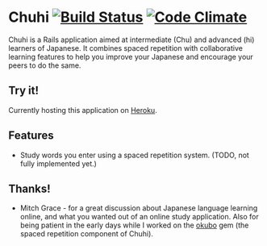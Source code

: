 Chuhi [![Build Status](https://travis-ci.org/rgravina/chuhi.png)](https://travis-ci.org/rgravina/chuhi) [![Code Climate](https://codeclimate.com/badge.png)](https://codeclimate.com/github/rgravina/chuhu)
=====

Chuhi is a Rails application aimed at intermediate (Chu) and advanced (hi) learners of Japanese.
It combines spaced repetition with collaborative learning features to help you improve your Japanese and encourage your peers to do the same.

Try it!
----
Currently hosting this application on [Heroku](http://chuhi.herokuapp.com).

Features
----
* Study words you enter using a spaced repetition system. (TODO, not fully implemented yet.)

Thanks!
----
* Mitch Grace - for a great discussion about Japanese language learning online, and what you wanted out of an online study application. Also for being patient in the early days while I worked on the [okubo](https://github.com/rgravina/okubo) gem (the spaced repetition component of Chuhi).


